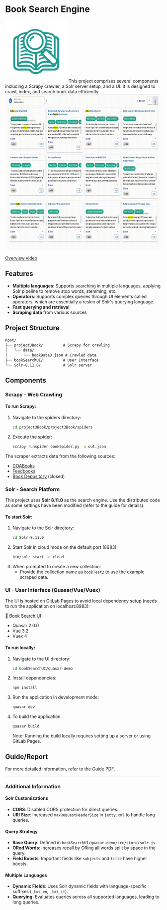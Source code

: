 # Book Search Engine
<img src="gitData/BookSearch.png" alt="Book Search Logo" width="200" height="200">
This project comprises several components including a Scrapy crawler, a Solr server setup, and a UI. It is designed to crawl, index, and search book data efficiently.

<img src="gitData/BookSearch.gif" alt="Book Search Logo" width="1440" height="500">

[Overview video](TODO)

## Features
- **Multiple languages**: Supports searching in multiple languages, applying Solr pipeline to remove stop words, stemming, etc.
- **Operators**: Supports complex queries through UI elements called operators, which are essentially a reskin of Solr's querying language.
- **Fast querying and retrieval**
- **Scraping data** from various sources

## Project Structure

```
Root/
├── project3Book/         # Scrapy for crawling
│   └── data/
│       └── bookData3.json # Crawled data
├── bookSearchUI/         # User Interface
└── Solr-8.11.0/          # Solr server
```

## Components

### Scrapy - Web Crawling

#### To run Scrapy:
1. Navigate to the spiders directory:
   ```bash
   cd project3Book/project3Book/spiders
   ```
2. Execute the spider:
   ```bash
   scrapy runspider bookSpider.py -o out.json
   ```

The scraper extracts data from the following sources:
- [DOABooks](https://directory.doabooks.org/recent-submissions?offset=0)
- [Feedbooks](https://market.feedbooks.com/recent)
- [Book Depository](https://www.bookdepository.com/bestsellers?searchLang=123&page=0) (closed)

### Solr - Search Platform
This project uses **Solr 8.11.0** as the search engine. Use the distributed code as some settings have been modified (refer to the guide for details).

#### To start Solr:
1. Navigate to the Solr directory:
   ```bash
   cd Solr-8.11.0
   ```
2. Start Solr in cloud mode on the default port (8983):
   ```bash
   bin/solr start -e cloud
   ```
3. When prompted to create a new collection:
   - Provide the collection name as `bookTest2` to use the example scraped data.

### UI - User Interface (Quasar/Vue/Vuex)

The UI is hosted on GitLab Pages to avoid local dependency setup (needs to run the application on localhost:8983):

🔗 [Book Search UI](https://joyalbertini.github.io/bookSearchUI/#/)

- Quasar 2.0.0 
- Vue 3.2 
- Vuex 4

#### To run locally:
1. Navigate to the UI directory:
   ```bash
   cd bookSearchUI/quasar-demo
   ```
2. Install dependencies:
   ```bash
   npm install
   ```
3. Run the application in development mode:
   ```bash
   quasar dev
   ```
4. To build the application:
   ```bash
   quasar build
   ```
   Note: Running the build locally requires setting up a server or using GitLab Pages.

## Guide/Report
For more detailed information, refer to the [Guide PDF](gitData/report%20project%203%20book%20Search%20Joy%20Albertini.pdf).

---

### Additional Information

#### Solr Customizations
- **CORS**: Disabled CORS protection for direct queries.
- **URI Size**: Increased `maxRequestHeaderSize` in `jetty.xml` to handle long queries.

#### Query Strategy
- **Base Query**: Defined in `bookSearchUI/quasar-demo/src/store/solr.js`.
- **ORed Words**: Increases recall by ORing all words split by space in the query.
- **Field Boosts**: Important fields like `subjects` and `title` have higher boosts.

#### Multiple Languages
- **Dynamic Fields**: Uses Solr dynamic fields with language-specific suffixes (`_txt_en`, `_txt_it`).
- **Querying**: Evaluates queries across all supported languages, leading to long queries.

